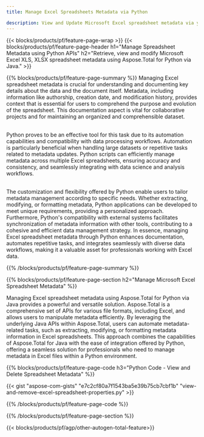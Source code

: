 ```yaml
---
title: Manage Excel Spreadsheets Metadata via Python 

description: View and Update Microsoft Excel spreadsheet metadata via your Python application.
---
```


{{< blocks/products/pf/feature-page-wrap >}}
{{< blocks/products/pf/feature-page-header h1="Manage Spreadsheet Metadata using Python APIs" h2="Retrieve, view and modify Microsoft Excel XLS, XLSX spreadsheet metadata using Aspose.Total for Python via Java." >}}

{{% blocks/products/pf/feature-page-summary %}}
Managing Excel spreadsheet metadata is crucial for understanding and documenting key details about the data and the document itself. Metadata, including information like authorship, creation date, and modification history, provides context that is essential for users to comprehend the purpose and evolution of the spreadsheet. This documentation aspect is vital for collaborative projects and for maintaining an organized and comprehensible dataset. <br /><br />

Python proves to be an effective tool for this task due to its automation capabilities and compatibility with data processing workflows. Automation is particularly beneficial when handling large datasets or repetitive tasks related to metadata updates. Python scripts can efficiently manage metadata across multiple Excel spreadsheets, ensuring accuracy and consistency, and seamlessly integrating with data science and analysis workflows.<br /><br />

The customization and flexibility offered by Python enable users to tailor metadata management according to specific needs. Whether extracting, modifying, or formatting metadata, Python applications can be developed to meet unique requirements, providing a personalized approach. Furthermore, Python's compatibility with external systems facilitates synchronization of metadata information with other tools, contributing to a cohesive and efficient data management strategy. In essence, managing Excel spreadsheet metadata through Python enhances documentation, automates repetitive tasks, and integrates seamlessly with diverse data workflows, making it a valuable asset for professionals working with Excel data.

{{% /blocks/products/pf/feature-page-summary  %}}

{{% blocks/products/pf/feature-page-section  h2="Manage Microsoft Excel Spreadsheet Metadata" %}}

Managing Excel spreadsheet metadata using Aspose.Total for Python via Java provides a powerful and versatile solution. Aspose.Total is a comprehensive set of APIs for various file formats, including Excel, and allows users to manipulate metadata efficiently. By leveraging the underlying Java APIs within Aspose.Total, users can automate metadata-related tasks, such as extracting, modifying, or formatting metadata information in Excel spreadsheets. This approach combines the capabilities of Aspose.Total for Java with the ease of integration offered by Python, offering a seamless solution for professionals who need to manage metadata in Excel files within a Python environment.

{{% blocks/products/pf/feature-page-code h3="Python Code - View and Delete Spreadsheet Metadata" %}}

{{< gist "aspose-com-gists" "e7c2cf80a7f1543ba5e39b75cb7cbf1b" "view-and-remove-excel-spreadsheet-properties.py" >}}

{{% /blocks/products/pf/feature-page-code  %}}

{{% /blocks/products/pf/feature-page-section %}}

{{< blocks/products/pf/agp/other-autogen-total-feature>}}